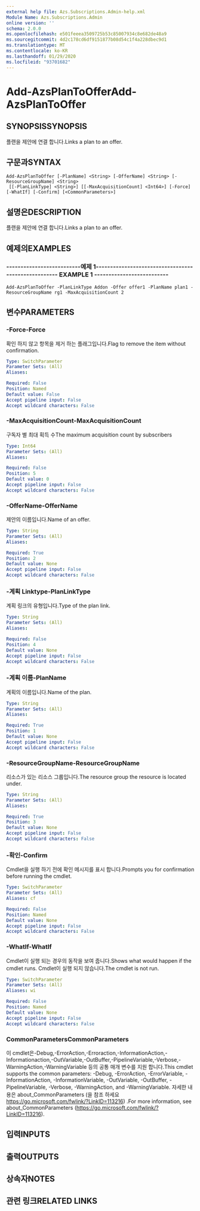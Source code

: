 ```yaml
---
external help file: Azs.Subscriptions.Admin-help.xml
Module Name: Azs.Subscriptions.Admin
online version: ''
schema: 2.0.0
ms.openlocfilehash: e501feeea3509725b53c85007934c8e682de48a9
ms.sourcegitcommit: 4d2c178cd6df9151877b08d54c1f4a228dbec9d1
ms.translationtype: MT
ms.contentlocale: ko-KR
ms.lasthandoff: 01/29/2020
ms.locfileid: "93701682"
---
```

# <span data-ttu-id="5e4f6-101">Add-AzsPlanToOffer</span><span class="sxs-lookup"><span data-stu-id="5e4f6-101">Add-AzsPlanToOffer</span></span>

## <span data-ttu-id="5e4f6-102">SYNOPSIS</span><span class="sxs-lookup"><span data-stu-id="5e4f6-102">SYNOPSIS</span></span>
<span data-ttu-id="5e4f6-103">플랜을 제안에 연결 합니다.</span><span class="sxs-lookup"><span data-stu-id="5e4f6-103">Links a plan to an offer.</span></span>

## <span data-ttu-id="5e4f6-104">구문과</span><span class="sxs-lookup"><span data-stu-id="5e4f6-104">SYNTAX</span></span>

```
Add-AzsPlanToOffer [-PlanName] <String> [-OfferName] <String> [-ResourceGroupName] <String>
 [[-PlanLinkType] <String>] [[-MaxAcquisitionCount] <Int64>] [-Force] [-WhatIf] [-Confirm] [<CommonParameters>]
```

## <span data-ttu-id="5e4f6-105">설명은</span><span class="sxs-lookup"><span data-stu-id="5e4f6-105">DESCRIPTION</span></span>
<span data-ttu-id="5e4f6-106">플랜을 제안에 연결 합니다.</span><span class="sxs-lookup"><span data-stu-id="5e4f6-106">Links a plan to an offer.</span></span>

## <span data-ttu-id="5e4f6-107">예제의</span><span class="sxs-lookup"><span data-stu-id="5e4f6-107">EXAMPLES</span></span>

### <span data-ttu-id="5e4f6-108">--------------------------예제 1--------------------------</span><span class="sxs-lookup"><span data-stu-id="5e4f6-108">-------------------------- EXAMPLE 1 --------------------------</span></span>
```
Add-AzsPlanToOffer -PlanLinkType Addon -Offer offer1 -PlanName plan1 -ResourceGroupName rg1 -MaxAcquisitionCount 2
```

## <span data-ttu-id="5e4f6-109">변수</span><span class="sxs-lookup"><span data-stu-id="5e4f6-109">PARAMETERS</span></span>

### <span data-ttu-id="5e4f6-110">-Force</span><span class="sxs-lookup"><span data-stu-id="5e4f6-110">-Force</span></span>
<span data-ttu-id="5e4f6-111">확인 하지 않고 항목을 제거 하는 플래그입니다.</span><span class="sxs-lookup"><span data-stu-id="5e4f6-111">Flag to remove the item without confirmation.</span></span>

```yaml
Type: SwitchParameter
Parameter Sets: (All)
Aliases: 

Required: False
Position: Named
Default value: False
Accept pipeline input: False
Accept wildcard characters: False
```

### <span data-ttu-id="5e4f6-112">-MaxAcquisitionCount</span><span class="sxs-lookup"><span data-stu-id="5e4f6-112">-MaxAcquisitionCount</span></span>
<span data-ttu-id="5e4f6-113">구독자 별 최대 획득 수</span><span class="sxs-lookup"><span data-stu-id="5e4f6-113">The maximum acquisition count by subscribers</span></span>

```yaml
Type: Int64
Parameter Sets: (All)
Aliases: 

Required: False
Position: 5
Default value: 0
Accept pipeline input: False
Accept wildcard characters: False
```

### <span data-ttu-id="5e4f6-114">-OfferName</span><span class="sxs-lookup"><span data-stu-id="5e4f6-114">-OfferName</span></span>
<span data-ttu-id="5e4f6-115">제안의 이름입니다.</span><span class="sxs-lookup"><span data-stu-id="5e4f6-115">Name of an offer.</span></span>

```yaml
Type: String
Parameter Sets: (All)
Aliases: 

Required: True
Position: 2
Default value: None
Accept pipeline input: False
Accept wildcard characters: False
```

### <span data-ttu-id="5e4f6-116">-계획 Linktype</span><span class="sxs-lookup"><span data-stu-id="5e4f6-116">-PlanLinkType</span></span>
<span data-ttu-id="5e4f6-117">계획 링크의 유형입니다.</span><span class="sxs-lookup"><span data-stu-id="5e4f6-117">Type of the plan link.</span></span>

```yaml
Type: String
Parameter Sets: (All)
Aliases: 

Required: False
Position: 4
Default value: None
Accept pipeline input: False
Accept wildcard characters: False
```

### <span data-ttu-id="5e4f6-118">-계획 이름</span><span class="sxs-lookup"><span data-stu-id="5e4f6-118">-PlanName</span></span>
<span data-ttu-id="5e4f6-119">계획의 이름입니다.</span><span class="sxs-lookup"><span data-stu-id="5e4f6-119">Name of the plan.</span></span>

```yaml
Type: String
Parameter Sets: (All)
Aliases: 

Required: True
Position: 1
Default value: None
Accept pipeline input: False
Accept wildcard characters: False
```

### <span data-ttu-id="5e4f6-120">-ResourceGroupName</span><span class="sxs-lookup"><span data-stu-id="5e4f6-120">-ResourceGroupName</span></span>
<span data-ttu-id="5e4f6-121">리소스가 있는 리소스 그룹입니다.</span><span class="sxs-lookup"><span data-stu-id="5e4f6-121">The resource group the resource is located under.</span></span>

```yaml
Type: String
Parameter Sets: (All)
Aliases: 

Required: True
Position: 3
Default value: None
Accept pipeline input: False
Accept wildcard characters: False
```

### <span data-ttu-id="5e4f6-122">-확인</span><span class="sxs-lookup"><span data-stu-id="5e4f6-122">-Confirm</span></span>
<span data-ttu-id="5e4f6-123">Cmdlet을 실행 하기 전에 확인 메시지를 표시 합니다.</span><span class="sxs-lookup"><span data-stu-id="5e4f6-123">Prompts you for confirmation before running the cmdlet.</span></span>

```yaml
Type: SwitchParameter
Parameter Sets: (All)
Aliases: cf

Required: False
Position: Named
Default value: None
Accept pipeline input: False
Accept wildcard characters: False
```

### <span data-ttu-id="5e4f6-124">-WhatIf</span><span class="sxs-lookup"><span data-stu-id="5e4f6-124">-WhatIf</span></span>
<span data-ttu-id="5e4f6-125">Cmdlet이 실행 되는 경우의 동작을 보여 줍니다.</span><span class="sxs-lookup"><span data-stu-id="5e4f6-125">Shows what would happen if the cmdlet runs.</span></span>
<span data-ttu-id="5e4f6-126">Cmdlet이 실행 되지 않습니다.</span><span class="sxs-lookup"><span data-stu-id="5e4f6-126">The cmdlet is not run.</span></span>

```yaml
Type: SwitchParameter
Parameter Sets: (All)
Aliases: wi

Required: False
Position: Named
Default value: None
Accept pipeline input: False
Accept wildcard characters: False
```

### <span data-ttu-id="5e4f6-127">CommonParameters</span><span class="sxs-lookup"><span data-stu-id="5e4f6-127">CommonParameters</span></span>
<span data-ttu-id="5e4f6-128">이 cmdlet은-Debug,-ErrorAction,-Erroraction,-InformationAction,-Informationaction,-OutVariable,-OutBuffer,-PipelineVariable,-Verbose,-WarningAction,-WarningVariable 등의 공통 매개 변수를 지원 합니다.</span><span class="sxs-lookup"><span data-stu-id="5e4f6-128">This cmdlet supports the common parameters: -Debug, -ErrorAction, -ErrorVariable, -InformationAction, -InformationVariable, -OutVariable, -OutBuffer, -PipelineVariable, -Verbose, -WarningAction, and -WarningVariable.</span></span> <span data-ttu-id="5e4f6-129">자세한 내용은 about_CommonParameters (을 참조 하세요 https://go.microsoft.com/fwlink/?LinkID=113216) .</span><span class="sxs-lookup"><span data-stu-id="5e4f6-129">For more information, see about_CommonParameters (https://go.microsoft.com/fwlink/?LinkID=113216).</span></span>

## <span data-ttu-id="5e4f6-130">입력</span><span class="sxs-lookup"><span data-stu-id="5e4f6-130">INPUTS</span></span>

## <span data-ttu-id="5e4f6-131">출력</span><span class="sxs-lookup"><span data-stu-id="5e4f6-131">OUTPUTS</span></span>

## <span data-ttu-id="5e4f6-132">상속자</span><span class="sxs-lookup"><span data-stu-id="5e4f6-132">NOTES</span></span>

## <span data-ttu-id="5e4f6-133">관련 링크</span><span class="sxs-lookup"><span data-stu-id="5e4f6-133">RELATED LINKS</span></span>

